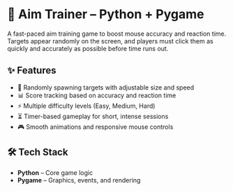 # 🎯 Aim Trainer – Python + Pygame

A fast-paced aim training game to boost mouse accuracy and reaction time. Targets appear randomly on the screen, and players must click them as quickly and accurately as possible before time runs out.

## ✨ Features
- 🎯 Randomly spawning targets with adjustable size and speed
- 📊 Score tracking based on accuracy and reaction time
- ⚡ Multiple difficulty levels (Easy, Medium, Hard)
- ⏳ Timer-based gameplay for short, intense sessions
- 🎮 Smooth animations and responsive mouse controls

## 🛠 Tech Stack
- **Python** – Core game logic
- **Pygame** – Graphics, events, and rendering
